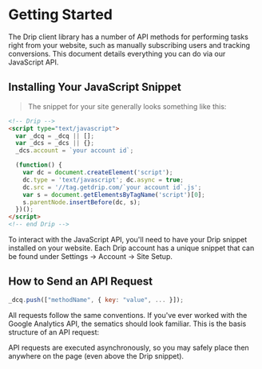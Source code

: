 # Getting Started

The Drip client library has a number of API methods for performing tasks right from your website, such as manually subscribing users and tracking conversions. This document details everything you can do via our JavaScript API.

## Installing Your JavaScript Snippet

> The snippet for your site generally looks something like this:

```html
<!-- Drip -->
<script type="text/javascript">
  var _dcq = _dcq || [];
  var _dcs = _dcs || {};
  _dcs.account = `your account id`;

  (function() {
    var dc = document.createElement('script');
    dc.type = 'text/javascript'; dc.async = true;
    dc.src = '//tag.getdrip.com/`your account id`.js';
    var s = document.getElementsByTagName('script')[0];
    s.parentNode.insertBefore(dc, s);
  })();
</script>
<!-- end Drip -->
```

To interact with the JavaScript API, you'll need to have your Drip snippet installed on your website. Each Drip account has a unique snippet that can be found under Settings → Account → Site Setup.

## How to Send an API Request

```javascript
_dcq.push(["methodName", { key: "value", ... }]);
```

All requests follow the same conventions. If you've ever worked with the Google Analytics API, the sematics should look familiar. This is the basis structure of an API request:

API requests are executed asynchronously, so you may safely place then anywhere on the page (even above the Drip snippet).